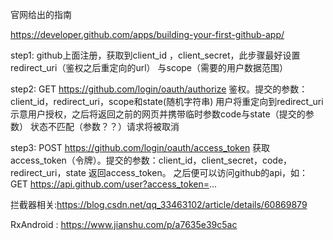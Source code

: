 官网给出的指南

https://developer.github.com/apps/building-your-first-github-app/

step1:
    github上面注册，获取到client_id ，client_secret，此步骤最好设置redirect_uri（鉴权之后重定向的url）
    与scope（需要的用户数据范围）

step2:
    GET https://github.com/login/oauth/authorize
    鉴权。提交的参数：client_id，redirect_uri，scope和state(随机字符串)
    用户将重定向到redirect_uri示意用户授权，之后将返回之前的网页并携带临时参数code与state（提交的参数）
    状态不匹配（参数？？）请求将被取消

step3:
    POST https://github.com/login/oauth/access_token
    获取access_token（令牌）。提交的参数：client_id，client_secret，code，redirect_uri，state
    返回access_token。
    之后便可以访问github的api，如：
    GET https://api.github.com/user?access_token=...




拦截器相关:https://blog.csdn.net/qq_33463102/article/details/60869879


RxAndroid : https://www.jianshu.com/p/a7635e39c5ac
